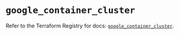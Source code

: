 # `google_container_cluster`

Refer to the Terraform Registry for docs: [`google_container_cluster`](https://registry.terraform.io/providers/hashicorp/google-beta/5.37.0/docs/resources/google_container_cluster).
